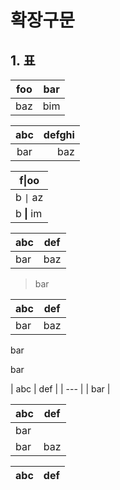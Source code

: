# 확장구문

## 1. 표

| foo | bar |
| --- | --- |
| baz | bim |

| abc | defghi |
:-: | -----------:
bar | baz

| f\|oo  |
| ------ |
| b `\|` az |
| b **\|** im |

| abc | def |
| --- | --- |
| bar | baz |
> bar

| abc | def |
| --- | --- |
| bar | baz |
bar

bar

| abc | def |
| --- |
| bar |

| abc | def |
| --- | --- |
| bar |
| bar | baz | boo |


| abc | def |
| --- | --- |

